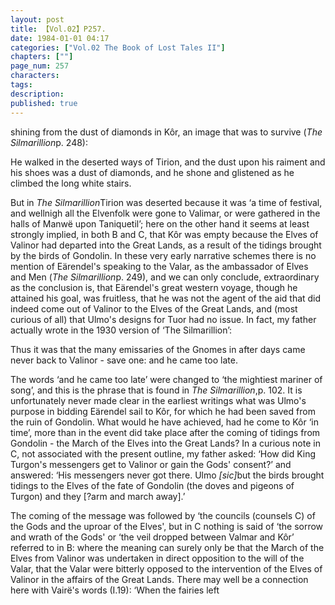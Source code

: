 ```yaml
---
layout: post
title: 【Vol.02】P257.
date: 1984-01-01 04:17
categories: ["Vol.02 The Book of Lost Tales II"]
chapters: [""]
page_num: 257
characters: 
tags: 
description: 
published: true
---
```


<p style="text-indent: 0;">
shining from the dust of diamonds in Kôr, an image that was to survive (<I>The Silmarillion</I>p. 248):
</p>

He walked in the deserted ways of Tirion, and the dust upon his raiment and his shoes was a dust of diamonds, and he shone and glistened as he climbed the long white stairs.

But in <I>The Silmarillion</I>Tirion was deserted because it was ‘a time of festival, and wellnigh all the Elvenfolk were gone to Valimar, or were gathered in the halls of Manwë upon Taniquetil’; here on the other hand it seems at least strongly implied, in both B and C, that Kôr was empty because the Elves of Valinor had departed into the Great Lands, as a result of the tidings brought by the birds of Gondolin. In these very early narrative schemes there is no mention of Eärendel's speaking to the Valar, as the ambassador of Elves and Men (<I>The Silmarillion</I>p. 249), and we can only conclude, extraordinary as the conclusion is, that Eärendel's great western voyage, though he attained his goal, was fruitless, that he was not the agent of the aid that did indeed come out of Valinor to the Elves of the Great Lands, and (most curious of all) that Ulmo's designs for Tuor had no issue. In fact, my father actually wrote in the 1930 version of ‘The Silmarillion’:

Thus it was that the many emissaries of the Gnomes in after days came never back to Valinor - save one: and he came too late.

The words ‘and he came too late’ were changed to ‘the mightiest mariner of song’, and this is the phrase that is found in <I>The Silmarillion</I>,p. 102. It is unfortunately never made clear in the earliest writings what was Ulmo's purpose in bidding Eärendel sail to Kôr, for which he had been saved from the ruin of Gondolin. What would he have achieved, had he come to Kôr ‘in time’, more than in the event did take place after the coming of tidings from Gondolin - the March of the Elves into the Great Lands? In a curious note in C, not associated with the present outline, my father asked: ‘How did King Turgon's messengers get to Valinor or gain the Gods' consent?’ and answered: ‘His messengers never got there. Ulmo <I>[sic]</I>but the birds brought tidings to the Elves of the fate of Gondolin (the doves and pigeons of Turgon) and they [?arm and march away].’

The coming of the message was followed by ‘the councils (counsels C) of the Gods and the uproar of the Elves', but in C nothing is said of ‘the sorrow and wrath of the Gods' or ‘the veil dropped between Valmar and Kôr’ referred to in B: where the meaning can surely only be that the March of the Elves from Valinor was undertaken in direct opposition to the will of the Valar, that the Valar were bitterly opposed to the intervention of the Elves of Valinor in the affairs of the Great Lands. There may well be a connection here with Vairë's words (I.19): ‘When the fairies left

